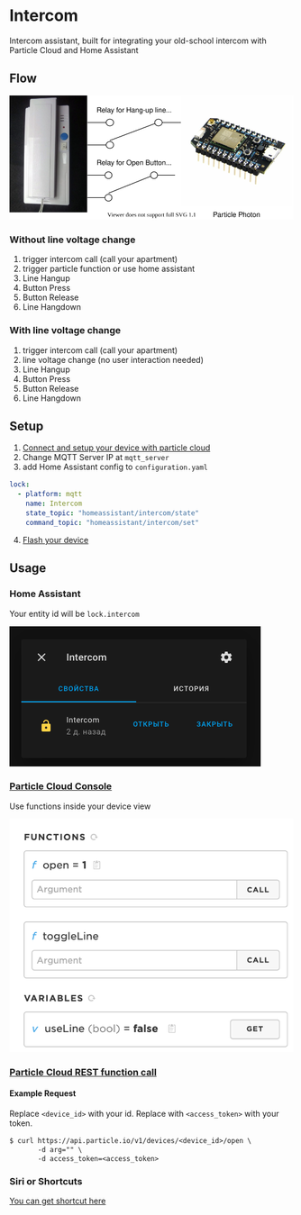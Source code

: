 # Intercom

Intercom assistant, built for integrating your old-school intercom with Particle Cloud and Home Assistant

## Flow

![Diagram](./images/diagram.svg)

### Without line voltage change

1. trigger intercom call (call your apartment)
2. trigger particle function or use home assistant
3. Line Hangup
4. Button Press
5. Button Release
6. Line Hangdown

### With line voltage change

1. trigger intercom call (call your apartment)
2. line voltage change (no user interaction needed)
3. Line Hangup
4. Button Press
5. Button Release
6. Line Hangdown

## Setup

1. [Connect and setup your device with particle cloud](https://setup.particle.io/)
2. Change MQTT Server IP at `mqtt_server`
3. add Home Assistant config to `configuration.yaml`

```yaml
lock:
  - platform: mqtt
    name: Intercom
    state_topic: "homeassistant/intercom/state"
    command_topic: "homeassistant/intercom/set"
```

4. [Flash your device](https://docs.particle.io/tutorials/developer-tools/workbench/#cloud-build-and-flash)

## Usage

### Home Assistant

Your entity id will be `lock.intercom`

![Home Assistant Object](./images/homeassistant.png)

### [Particle Cloud Console](https://console.particle.io/devices)

Use functions inside your device view

![Particle Cloud Console Functions](./images/particle_functions.png)

### [Particle Cloud REST function call](https://docs.particle.io/reference/api/)

#### Example Request

Replace `<device_id>` with your id.
Replace with `<access_token>` with your token.

```console
$ curl https://api.particle.io/v1/devices/<device_id>/open \
       -d arg="" \
       -d access_token=<access_token>
```

### Siri or Shortcuts

[You can get shortcut here](https://www.icloud.com/shortcuts/ebc8767c61c3402483421795c2679d4e)
